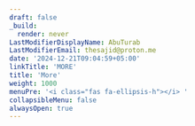 ```yaml
---
draft: false
_build:
  render: never
LastModifierDisplayName: AbuTurab
LastModifierEmail: thesajid@proton.me
date: '2024-12-21T09:04:59+05:00'
linkTitle: 'MORE'
title: 'More'
weight: 1000
menuPre: '<i class="fas fa-ellipsis-h"></i> '
collapsibleMenu: false
alwaysOpen: true
---
```

